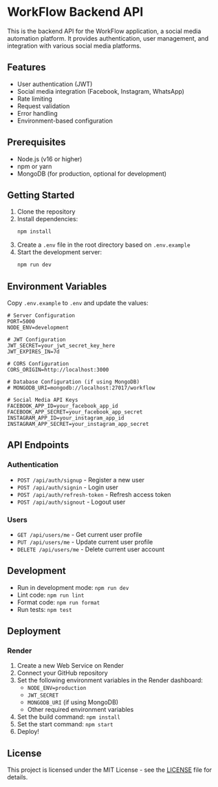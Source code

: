 # WorkFlow Backend API

This is the backend API for the WorkFlow application, a social media automation platform. It provides authentication, user management, and integration with various social media platforms.

## Features

- User authentication (JWT)
- Social media integration (Facebook, Instagram, WhatsApp)
- Rate limiting
- Request validation
- Error handling
- Environment-based configuration

## Prerequisites

- Node.js (v16 or higher)
- npm or yarn
- MongoDB (for production, optional for development)

## Getting Started

1. Clone the repository
2. Install dependencies:
   ```bash
   npm install
   ```
3. Create a `.env` file in the root directory based on `.env.example`
4. Start the development server:
   ```bash
   npm run dev
   ```

## Environment Variables

Copy `.env.example` to `.env` and update the values:

```env
# Server Configuration
PORT=5000
NODE_ENV=development

# JWT Configuration
JWT_SECRET=your_jwt_secret_key_here
JWT_EXPIRES_IN=7d

# CORS Configuration
CORS_ORIGIN=http://localhost:3000

# Database Configuration (if using MongoDB)
# MONGODB_URI=mongodb://localhost:27017/workflow

# Social Media API Keys
FACEBOOK_APP_ID=your_facebook_app_id
FACEBOOK_APP_SECRET=your_facebook_app_secret
INSTAGRAM_APP_ID=your_instagram_app_id
INSTAGRAM_APP_SECRET=your_instagram_app_secret
```

## API Endpoints

### Authentication

- `POST /api/auth/signup` - Register a new user
- `POST /api/auth/signin` - Login user
- `POST /api/auth/refresh-token` - Refresh access token
- `POST /api/auth/signout` - Logout user

### Users

- `GET /api/users/me` - Get current user profile
- `PUT /api/users/me` - Update current user profile
- `DELETE /api/users/me` - Delete current user account

## Development

- Run in development mode: `npm run dev`
- Lint code: `npm run lint`
- Format code: `npm run format`
- Run tests: `npm test`

## Deployment

### Render

1. Create a new Web Service on Render
2. Connect your GitHub repository
3. Set the following environment variables in the Render dashboard:
   - `NODE_ENV=production`
   - `JWT_SECRET`
   - `MONGODB_URI` (if using MongoDB)
   - Other required environment variables
4. Set the build command: `npm install`
5. Set the start command: `npm start`
6. Deploy!

## License

This project is licensed under the MIT License - see the [LICENSE](LICENSE) file for details.
